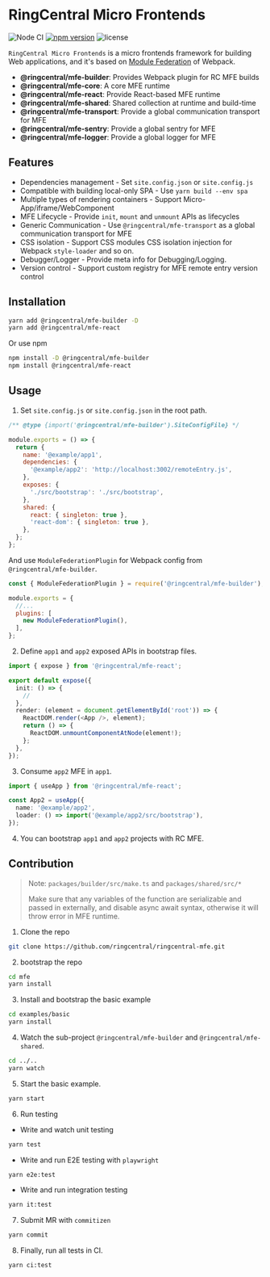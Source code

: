 # RingCentral Micro Frontends

![Node CI](https://github.com/ringcentral/ringcentral-mfe/workflows/Node%20CI/badge.svg)
[![npm version](https://badge.fury.io/js/@ringcentral%2Fmfe-core.svg)](https://badge.fury.io/js/@ringcentral%2Fmfe-core)
![license](https://img.shields.io/npm/l/@ringcentral/mfe-core)

`RingCentral Micro Frontends` is a micro frontends framework for building Web applications, and it's based on [Module Federation](https://webpack.js.org/concepts/module-federation/) of Webpack.

- **@ringcentral/mfe-builder**: Provides Webpack plugin for RC MFE builds
- **@ringcentral/mfe-core**: A core MFE runtime
- **@ringcentral/mfe-react**: Provide React-based MFE runtime
- **@ringcentral/mfe-shared**: Shared collection at runtime and build-time
- **@ringcentral/mfe-transport**: Provide a global communication transport for MFE
- **@ringcentral/mfe-sentry**: Provide a global sentry for MFE
- **@ringcentral/mfe-logger**: Provide a global logger for MFE

## Features

- Dependencies management - Set `site.config.json` or `site.config.js`
- Compatible with building local-only SPA - Use `yarn build --env spa`
- Multiple types of rendering containers - Support Micro-App/iframe/WebComponent
- MFE Lifecycle - Provide `init`, `mount` and `unmount` APIs as lifecycles
- Generic Communication - Use `@ringcentral/mfe-transport` as a global communication transport for MFE
- CSS isolation - Support CSS modules CSS isolation injection for Webpack `style-loader` and so on.
- Debugger/Logger - Provide meta info for Debugging/Logging.
- Version control - Support custom registry for MFE remote entry version control

## Installation

```sh
yarn add @ringcentral/mfe-builder -D
yarn add @ringcentral/mfe-react
```

Or use npm

```sh
npm install -D @ringcentral/mfe-builder
npm install @ringcentral/mfe-react
```

## Usage

1. Set `site.config.js` or `site.config.json` in the root path.

```js
/** @type {import('@ringcentral/mfe-builder').SiteConfigFile} */

module.exports = () => {
  return {
    name: '@example/app1',
    dependencies: {
      '@example/app2': 'http://localhost:3002/remoteEntry.js',
    },
    exposes: {
      './src/bootstrap': './src/bootstrap',
    },
    shared: {
      react: { singleton: true },
      'react-dom': { singleton: true },
    },
  };
};
```

And use `ModuleFederationPlugin` for Webpack config from `@ringcentral/mfe-builder`.

```js
const { ModuleFederationPlugin } = require('@ringcentral/mfe-builder');

module.exports = {
  //...
  plugins: [
    new ModuleFederationPlugin(),
  ],
};
```

2. Define `app1` and `app2` exposed APIs in bootstrap files.

```ts
import { expose } from '@ringcentral/mfe-react';

export default expose({
  init: () => {
    //
  },
  render: (element = document.getElementById('root')) => {
    ReactDOM.render(<App />, element);
    return () => {
      ReactDOM.unmountComponentAtNode(element!);
    };
  },
});
```

3. Consume `app2` MFE in `app1`.

```ts
import { useApp } from '@ringcentral/mfe-react';

const App2 = useApp({
  name: '@example/app2',
  loader: () => import('@example/app2/src/bootstrap'),
});
```

4. You can bootstrap `app1` and `app2` projects with RC MFE.

## Contribution

> Note: `packages/builder/src/make.ts` and `packages/shared/src/*`
> 
> Make sure that any variables of the function are serializable and passed in externally, and disable async await syntax, otherwise it will throw error in MFE runtime.

1. Clone the repo

```sh
git clone https://github.com/ringcentral/ringcentral-mfe.git
```

2. bootstrap the repo

```sh
cd mfe
yarn install
```

3. Install and bootstrap the basic example

```sh
cd examples/basic
yarn install
```

4. Watch the sub-project `@ringcentral/mfe-builder` and `@ringcentral/mfe-shared`.

```sh
cd ../..
yarn watch
```

5. Start the basic example.

```sh
yarn start
```

6. Run testing

- Write and watch unit testing

```sh
yarn test
```

- Write and run E2E testing with `playwright`

```sh
yarn e2e:test
```

- Write and run integration testing

```sh
yarn it:test
```

7. Submit MR with `commitizen`

```sh
yarn commit
```

8. Finally, run all tests in CI.

```sh
yarn ci:test
```
